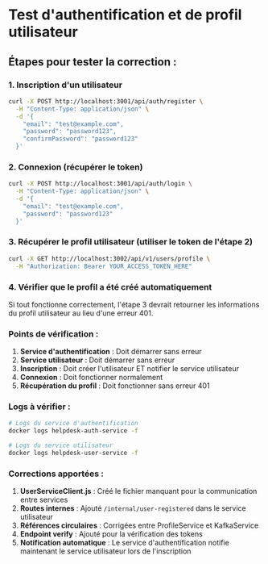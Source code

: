 # Test d'authentification et de profil utilisateur

## Étapes pour tester la correction :

### 1. Inscription d'un utilisateur

```bash
curl -X POST http://localhost:3001/api/auth/register \
  -H "Content-Type: application/json" \
  -d '{
    "email": "test@example.com",
    "password": "password123",
    "confirmPassword": "password123"
  }'
```

### 2. Connexion (récupérer le token)

```bash
curl -X POST http://localhost:3001/api/auth/login \
  -H "Content-Type: application/json" \
  -d '{
    "email": "test@example.com",
    "password": "password123"
  }'
```

### 3. Récupérer le profil utilisateur (utiliser le token de l'étape 2)

```bash
curl -X GET http://localhost:3002/api/v1/users/profile \
  -H "Authorization: Bearer YOUR_ACCESS_TOKEN_HERE"
```

### 4. Vérifier que le profil a été créé automatiquement

Si tout fonctionne correctement, l'étape 3 devrait retourner les informations du profil utilisateur au lieu d'une erreur 401.

### Points de vérification :

1. **Service d'authentification** : Doit démarrer sans erreur
2. **Service utilisateur** : Doit démarrer sans erreur
3. **Inscription** : Doit créer l'utilisateur ET notifier le service utilisateur
4. **Connexion** : Doit fonctionner normalement
5. **Récupération du profil** : Doit fonctionner sans erreur 401

### Logs à vérifier :

```bash
# Logs du service d'authentification
docker logs helpdesk-auth-service -f

# Logs du service utilisateur
docker logs helpdesk-user-service -f
```

### Corrections apportées :

1. **UserServiceClient.js** : Créé le fichier manquant pour la communication entre services
2. **Routes internes** : Ajouté `/internal/user-registered` dans le service utilisateur
3. **Références circulaires** : Corrigées entre ProfileService et KafkaService
4. **Endpoint verify** : Ajouté pour la vérification des tokens
5. **Notification automatique** : Le service d'authentification notifie maintenant le service utilisateur lors de l'inscription

